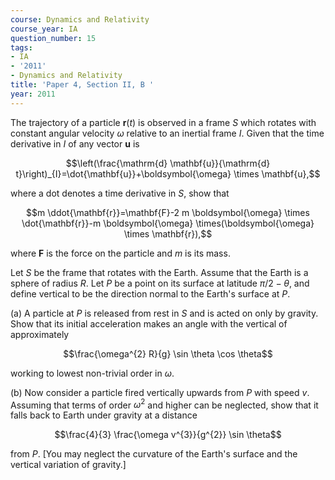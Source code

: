 ```yaml
---
course: Dynamics and Relativity
course_year: IA
question_number: 15
tags:
- IA
- '2011'
- Dynamics and Relativity
title: 'Paper 4, Section II, B '
year: 2011
---
```




The trajectory of a particle $\mathbf{r}(t)$ is observed in a frame $S$ which rotates with constant angular velocity $\omega$ relative to an inertial frame $I$. Given that the time derivative in $I$ of any vector $\mathbf{u}$ is

$$\left(\frac{\mathrm{d} \mathbf{u}}{\mathrm{d} t}\right)_{I}=\dot{\mathbf{u}}+\boldsymbol{\omega} \times \mathbf{u},$$

where a dot denotes a time derivative in $S$, show that

$$m \ddot{\mathbf{r}}=\mathbf{F}-2 m \boldsymbol{\omega} \times \dot{\mathbf{r}}-m \boldsymbol{\omega} \times(\boldsymbol{\omega} \times \mathbf{r}),$$

where $\mathbf{F}$ is the force on the particle and $m$ is its mass.

Let $S$ be the frame that rotates with the Earth. Assume that the Earth is a sphere of radius $R$. Let $P$ be a point on its surface at latitude $\pi / 2-\theta$, and define vertical to be the direction normal to the Earth's surface at $P$.

(a) A particle at $P$ is released from rest in $S$ and is acted on only by gravity. Show that its initial acceleration makes an angle with the vertical of approximately

$$\frac{\omega^{2} R}{g} \sin \theta \cos \theta$$

working to lowest non-trivial order in $\omega$.

(b) Now consider a particle fired vertically upwards from $P$ with speed $v$. Assuming that terms of order $\omega^{2}$ and higher can be neglected, show that it falls back to Earth under gravity at a distance

$$\frac{4}{3} \frac{\omega v^{3}}{g^{2}} \sin \theta$$

from $P$. [You may neglect the curvature of the Earth's surface and the vertical variation of gravity.]